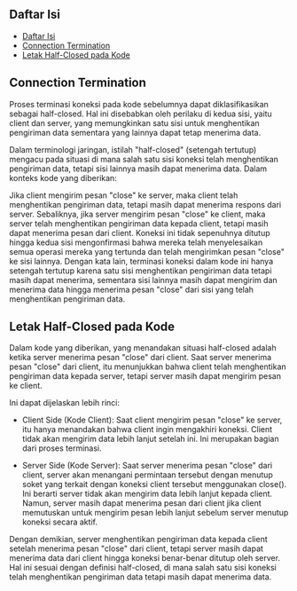 ## Daftar Isi

- [Daftar Isi](#daftar-isi)
- [Connection Termination](#connection-termination)
- [Letak Half-Closed pada Kode](#letak-half-closed-pada-kode)



## Connection Termination
Proses terminasi koneksi pada kode sebelumnya dapat diklasifikasikan sebagai half-closed. Hal ini disebabkan oleh perilaku di kedua sisi, yaitu client dan server, yang memungkinkan satu sisi untuk menghentikan pengiriman data sementara yang lainnya dapat tetap menerima data.

Dalam terminologi jaringan, istilah "half-closed" (setengah tertutup) mengacu pada situasi di mana salah satu sisi koneksi telah menghentikan pengiriman data, tetapi sisi lainnya masih dapat menerima data. Dalam konteks kode yang diberikan:

Jika client mengirim pesan "close" ke server, maka client telah menghentikan pengiriman data, tetapi masih dapat menerima respons dari server.
Sebaliknya, jika server mengirim pesan "close" ke client, maka server telah menghentikan pengiriman data kepada client, tetapi masih dapat menerima pesan dari client.
Koneksi ini tidak sepenuhnya ditutup hingga kedua sisi mengonfirmasi bahwa mereka telah menyelesaikan semua operasi mereka yang tertunda dan telah mengirimkan pesan "close" ke sisi lainnya. Dengan kata lain, terminasi koneksi dalam kode ini hanya setengah tertutup karena satu sisi menghentikan pengiriman data tetapi masih dapat menerima, sementara sisi lainnya masih dapat mengirim dan menerima data hingga menerima pesan "close" dari sisi yang telah menghentikan pengiriman data.

## Letak Half-Closed pada Kode
Dalam kode yang diberikan, yang menandakan situasi half-closed adalah ketika server menerima pesan "close" dari client. Saat server menerima pesan "close" dari client, itu menunjukkan bahwa client telah menghentikan pengiriman data kepada server, tetapi server masih dapat mengirim pesan ke client.

Ini dapat dijelaskan lebih rinci:

* Client Side (Kode Client): Saat client mengirim pesan "close" ke server, itu hanya menandakan bahwa client ingin mengakhiri koneksi. Client tidak akan mengirim data lebih lanjut setelah ini. Ini merupakan bagian dari proses terminasi.

* Server Side (Kode Server): Saat server menerima pesan "close" dari client, server akan menangani permintaan tersebut dengan menutup soket yang terkait dengan koneksi client tersebut menggunakan close(). Ini berarti server tidak akan mengirim data lebih lanjut kepada client. Namun, server masih dapat menerima pesan dari client jika client memutuskan untuk mengirim pesan lebih lanjut sebelum server menutup koneksi secara aktif.

Dengan demikian, server menghentikan pengiriman data kepada client setelah menerima pesan "close" dari client, tetapi server masih dapat menerima data dari client hingga koneksi benar-benar ditutup oleh server. Hal ini sesuai dengan definisi half-closed, di mana salah satu sisi koneksi telah menghentikan pengiriman data tetapi masih dapat menerima data.
